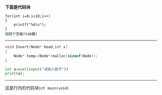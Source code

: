 **下面是代码块**

    for(int i=0;i<10;i++)
    {
        printf("%d\n");
    }
    加四个空格(tab键)
---

```c
void Insert(Node* head,int x)
{
    Node* temp=(Node*)malloc(sizeof(Node));
}
```
```python
int a=eval(input("请输入数字"))
print(a);
```
---
这是行内的代码块`int main(void)`
